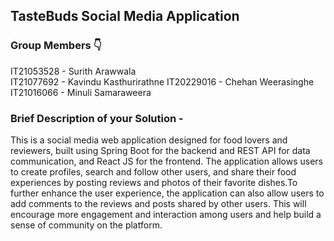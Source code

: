 ## TasteBuds Social Media Application

### Group Members :point_down:
IT21053528 - Surith Arawwala<br>
IT21077692 - Kavindu Kasthurirathne
IT20229016 - Chehan Weerasinghe
IT21016066 - Minuli Samaraweera

### Brief Description of your Solution - 
This is a social media web application designed for food lovers and reviewers, built using Spring Boot for the backend and REST API for data communication, and React JS 
for the frontend. The application allows users to create profiles, search and follow other users, and share their food experiences by posting reviews and photos of their 
favorite dishes.To further enhance the user experience, the application can also allow users to add comments to the reviews and posts shared by other users. This will 
encourage more engagement and interaction among users and help build a sense of community on the platform.
